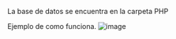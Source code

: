 La base de datos se encuentra en la carpeta PHP

Ejemplo de como funciona.
![image](https://user-images.githubusercontent.com/95328063/228468008-c2259c8c-2054-41e7-a716-24c47730ee94.png)


